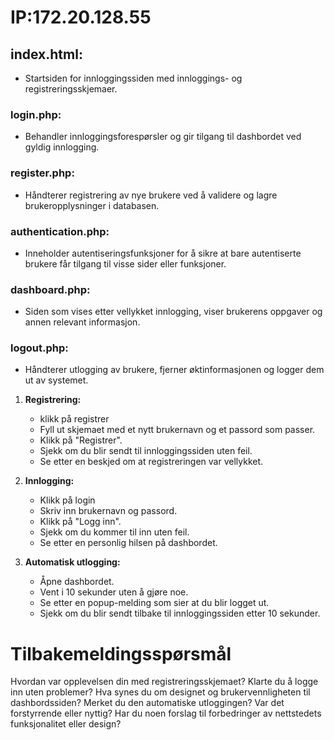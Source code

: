 # IP:172.20.128.55
## index.html:
* Startsiden for innloggingssiden med innloggings- og registreringsskjemaer.

### login.php:
* Behandler innloggingsforespørsler og gir tilgang til dashbordet ved gyldig innlogging.

### register.php:
* Håndterer registrering av nye brukere ved å validere og lagre brukeropplysninger i databasen.

### authentication.php:
* Inneholder autentiseringsfunksjoner for å sikre at bare autentiserte brukere får tilgang til visse sider eller funksjoner.

### dashboard.php:
* Siden som vises etter vellykket innlogging, viser brukerens oppgaver og annen relevant informasjon.

### logout.php:
* Håndterer utlogging av brukere, fjerner øktinformasjonen og logger dem ut av systemet.


1. **Registrering:**
   - klikk på registrer
   - Fyll ut skjemaet med et nytt brukernavn og et passord som passer.
   - Klikk på "Registrer".
   - Sjekk om du blir sendt til innloggingssiden uten feil.
   - Se etter en beskjed om at registreringen var vellykket.

2. **Innlogging:**
   - Klikk på login
   - Skriv inn brukernavn og passord.
   - Klikk på "Logg inn".
   - Sjekk om du kommer til inn uten feil.
   - Se etter en personlig hilsen på dashbordet.

3. **Automatisk utlogging:**
   - Åpne dashbordet.
   - Vent i 10 sekunder uten å gjøre noe.
   - Se etter en popup-melding som sier at du blir logget ut.
   - Sjekk om du blir sendt tilbake til innloggingssiden etter 10 sekunder.
     
# Tilbakemeldingsspørsmål
Hvordan var opplevelsen din med registreringsskjemaet?
Klarte du å logge inn uten problemer?
Hva synes du om designet og brukervennligheten til dashbordssiden?
Merket du den automatiske utloggingen? Var det forstyrrende eller nyttig?
Har du noen forslag til forbedringer av nettstedets funksjonalitet eller design?
